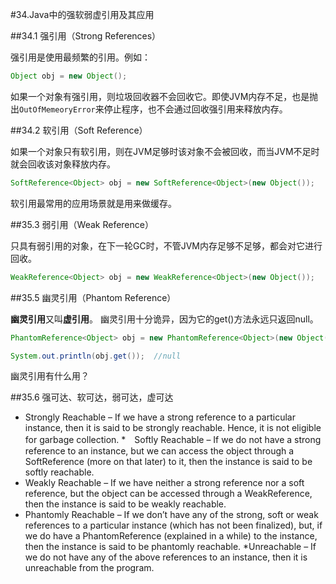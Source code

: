 #34.Java中的强软弱虚引用及其应用

##34.1 强引用（Strong References）

强引用是使用最频繁的引用。例如：
```Java
Object obj = new Object();
```
如果一个对象有强引用，则垃圾回收器不会回收它。即使JVM内存不足，也是抛出`OutOfMemeoryError`来停止程序，也不会通过回收强引用来释放内存。

##34.2 软引用（Soft Reference）

如果一个对象只有软引用，则在JVM足够时该对象不会被回收，而当JVM不足时就会回收该对象释放内存。

```Java
SoftReference<Object> obj = new SoftReference<Object>(new Object());
```

软引用最常用的应用场景就是用来做缓存。

##35.3 弱引用（Weak Reference）

只具有弱引用的对象，在下一轮GC时，不管JVM内存足够不足够，都会对它进行回收。

```Java
WeakReference<Object> obj = new WeakReference<Object>(new Object());
```

##35.5 幽灵引用（Phantom Reference）

**幽灵引用**又叫**虚引用**。 幽灵引用十分诡异，因为它的get()方法永远只返回null。

```Java
PhantomReference<Object> obj = new PhantomReference<Object>(new Object(), new ReferenceQueue<Object>());

System.out.println(obj.get());  //null
```
幽灵引用有什么用？

##35.6 强可达、软可达，弱可达，虚可达

* Strongly Reachable – If we have a strong reference to a particular instance, then it is said to be strongly reachable. Hence, it is not eligible for garbage collection.
*　Softly Reachable – If we do not have a strong reference to an instance, but we can access the object through a SoftReference (more on that later) to it, then the instance is said to be softly reachable.
* Weakly Reachable – If we have neither a strong reference nor a soft reference, but the object can be accessed through a WeakReference, then the instance is said to be weakly reachable.
* Phantomly Reachable – If we don’t have any of the strong, soft or weak references to a particular instance (which has not been finalized), but, if we do have a PhantomReference (explained in a while) to the instance, then the instance is said to be phantomly reachable.
*Unreachable – If we do not have any of the above references to an instance, then it is unreachable from the program.

